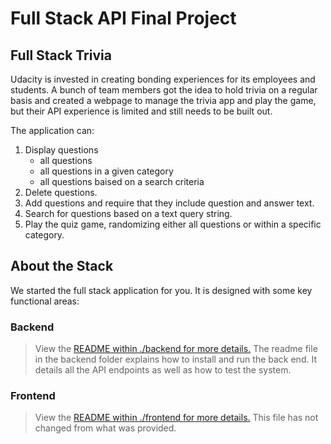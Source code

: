 # Full Stack API Final Project


## Full Stack Trivia

Udacity is invested in creating bonding experiences for its employees and students. A bunch of team members got the idea to hold trivia on a regular basis and created a webpage to manage the trivia app and play the game, but their API experience is limited and still needs to be built out.

The application can:
1. Display questions 
    - all questions 
    - all questions in a given category
    - all questions baised on a search criteria
2. Delete questions.
3. Add questions and require that they include question and answer text.
4. Search for questions based on a text query string.
5. Play the quiz game, randomizing either all questions or within a specific category.

## About the Stack

We started the full stack application for you. It is designed with some key functional areas:

### Backend
>View the [README within ./backend for more details.](./backend/README.md)
The readme file in the backend folder explains how to install and run the back end.  It details all the API endpoints as well as how to test the system.


### Frontend
>View the [README within ./frontend for more details.](./frontend/README.md)
This file has not changed from what was provided. 
